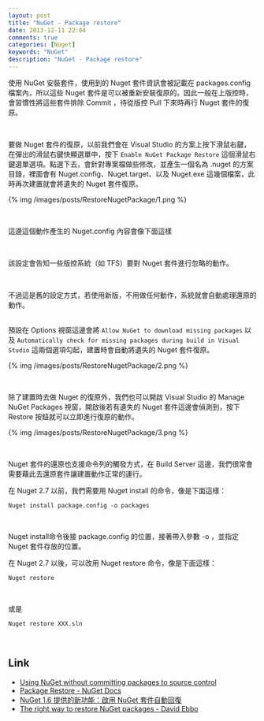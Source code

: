 ```yaml
---
layout: post
title: "NuGet - Package restore"
date: 2013-12-11 22:04
comments: true
categories: [Nuget]
keywords: "NuGet"
description: "NuGet - Package restore"
---
```


使用 NuGet 安裝套件，使用到的 Nuget 套件資訊會被記載在 packages.config 檔案內，所以這些 Nuget 套件是可以被重新安裝復原的。因此一般在上版控時，會習慣性將這些套件排除 Commit ，待從版控 Pull 下來時再行 Nuget 套件的復原。  

<!--More-->

<br/>


要做 Nuget 套件的復原，以前我們會在 Visual Studio 的方案上按下滑鼠右鍵，在彈出的滑鼠右鍵快顯選單中，按下 `Enable NuGet Package Restore` 這個滑鼠右鍵選單選項。點選下去，會針對專案檔做些修改，並產生一個名為 .nuget 的方案目錄，裡面會有 Nuget.config、Nuget.target、以及 Nuget.exe 這幾個檔案，此時再次建置就會將遺失的 Nuget 套件復原。  

{% img /images/posts/RestoreNugetPackage/1.png %}

<br/>


這邊這個動作產生的 Nuget.config 內容會像下面這樣
    <configuration>
      <solution>
        <add key="disableSourceControlIntegration" value="true" />
      </solution>
    </configuration>

<br/>


該設定會告知一些版控系統（如 TFS）要對 Nuget 套件進行忽略的動作。   

<br/>


不過這是舊的設定方式，若使用新版，不用做任何動作，系統就會自動處理還原的動作。    
<br/>

預設在 Options 視窗這邊會將 `Allow NuGet to download missing packages` 以及 `Automatically check for missing packages during build in Visual Studio` 這兩個選項勾起，建置時會自動將遺失的 Nuget 套件復原。

{% img /images/posts/RestoreNugetPackage/2.png %}

<br/>


除了建置時去做 Nuget 的復原外，我們也可以開啟 Visual Studio 的 Manage NuGet Packages 視窗，開啟後若有遺失的 Nuget 套件這邊會偵測到，按下 Restore 按鈕就可以立即進行復原的動作。  

{% img /images/posts/RestoreNugetPackage/3.png %}
 
<br/>


Nuget 套件的還原也支援命令列的觸發方式，在 Build Server 這邊，我們很常會需要藉此去還原套件讓建置動作正常的運行。  

在 Nuget 2.7 以前，我們需要用 Nuget install 的命令，像是下面這樣：

    Nuget install package.config -o packages

<br/>


Nuget install命令後接 package.config 的位置，接著帶入參數 -o ，並指定 Nuget 套件存放的位置。  

在 Nuget 2.7 以後，可以改用 Nuget restore 命令，像是下面這樣：

    Nuget restore

<br/>


或是

    Nuget restore XXX.sln

<br/>


Link
----
* [Using NuGet without committing packages to source control](http://docs.nuget.org/docs/workflows/using-nuget-without-committing-packages)
* [Package Restore - NuGet Docs](http://docs.nuget.org/docs/reference/package-restore)
* [NuGet 1.6 提供的新功能：啟用 NuGet 套件自動回復](http://blog.miniasp.com/post/2012/03/12/Using-NuGet-Without-Checking-In-Packages-Package-Restore.aspx)
* [The right way to restore NuGet packages - David Ebbo](http://blog.davidebbo.com/2014/01/the-right-way-to-restore-nuget-packages.html)
